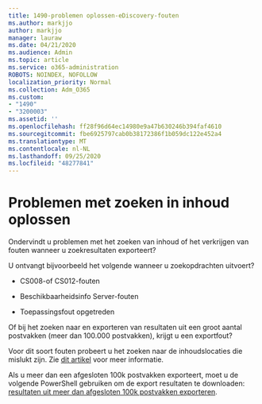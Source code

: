 ```yaml
---
title: 1490-problemen oplossen-eDiscovery-fouten
ms.author: markjjo
author: markjjo
manager: lauraw
ms.date: 04/21/2020
ms.audience: Admin
ms.topic: article
ms.service: o365-administration
ROBOTS: NOINDEX, NOFOLLOW
localization_priority: Normal
ms.collection: Adm_O365
ms.custom:
- "1490"
- "3200003"
ms.assetid: ''
ms.openlocfilehash: ff28f96d64ec14980e9a47b630246b394faf4610
ms.sourcegitcommit: fbe6925797cab0b38172386f1b059dc122e452a4
ms.translationtype: MT
ms.contentlocale: nl-NL
ms.lasthandoff: 09/25/2020
ms.locfileid: "48277841"
---
```

# <a name="troubleshoot-content-search-errors"></a>Problemen met zoeken in inhoud oplossen

Ondervindt u problemen met het zoeken van inhoud of het verkrijgen van fouten wanneer u zoekresultaten exporteert?

U ontvangt bijvoorbeeld het volgende wanneer u zoekopdrachten uitvoert?

- CS008-of CS012-fouten

- Beschikbaarheidsinfo Server-fouten

- Toepassingsfout opgetreden

Of bij het zoeken naar en exporteren van resultaten uit een groot aantal postvakken (meer dan 100.000 postvakken), krijgt u een exportfout?

Voor dit soort fouten probeert u het zoeken naar de inhoudslocaties die mislukt zijn. Zie  [dit artikel](https://docs.microsoft.com/microsoft-365/compliance/retry-failed-content-search) voor meer informatie.

Als u meer dan een afgesloten 100k postvakken exporteert, moet u de volgende PowerShell gebruiken om de export resultaten te downloaden:  [resultaten uit meer dan afgesloten 100k postvakken exporteren](https://docs.microsoft.com/microsoft-365/compliance/export-search-results?view=o365-worldwide%23exporting-results-from-more-than-100000-mailboxes).
